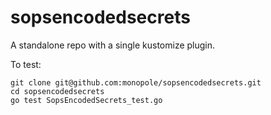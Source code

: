 # sopsencodedsecrets

A standalone repo with a single kustomize plugin.

To test:

```
git clone git@github.com:monopole/sopsencodedsecrets.git
cd sopsencodedsecrets
go test SopsEncodedSecrets_test.go
```
